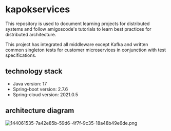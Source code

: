 # kapokservices

This repository is used to document learning projects for distributed systems and follow amigoscode's tutorials to learn best practices for distributed architecture.

This project has integrated all middleware except Kafka and written common singleton tests for customer microservices in conjunction with test specifications.

## technology stack

- Java version: 17
- Spring-boot version: 2.7.6
- Spring-cloud version: 2021.0.5

## architecture diagram
![144061535-7a42e85b-59d6-4f7f-9c35-18a48b49e6de.png](https://s2.loli.net/2023/03/14/hv6FHsOLGCpgkmn.png)
